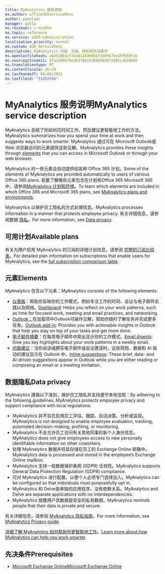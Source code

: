```yaml
---
title: MyAnalytics 服务说明
ms.author: office365servicedesc
author: pamelaar
manager: gailw
ms.reviewer: v-midehm
ms.topic: reference
ms.service: o365-administration
localization_priority: normal
ms.custom: Adm_ServiceDesc
description: MyAnalytics 功能、分发、隐私和先决条件
ms.openlocfilehash: a63528b3cf3da8328380bbfd309675e49f099fab
ms.sourcegitcommit: 9fac5d9579e3b370b15384b36d0f1805cab20065
ms.translationtype: MT
ms.contentlocale: zh-CN
ms.lasthandoff: 04/09/2021
ms.locfileid: "51652596"
---
```

# <a name="myanalytics-service-description"></a><span data-ttu-id="b372e-103">MyAnalytics 服务说明</span><span class="sxs-lookup"><span data-stu-id="b372e-103">MyAnalytics service description</span></span>

<span data-ttu-id="b372e-104">MyAnalytics 总结了你如何花时间工作，然后建议更智能地工作的方法。</span><span class="sxs-lookup"><span data-stu-id="b372e-104">MyAnalytics summarizes how you spend your time at work and then suggests ways to work smarter.</span></span> <span data-ttu-id="b372e-105">MyAnalytics 通过可在 Microsoft [](#elements) Outlook或 Web 浏览器访问的元素提供这些见解。</span><span class="sxs-lookup"><span data-stu-id="b372e-105">MyAnalytics provides these insights through [elements](#elements) that you can access in Microsoft Outlook or through your web browser.</span></span>

<span data-ttu-id="b372e-106">MyAnalytics 的一些元素会自动提供给各种 Office 365 计划。</span><span class="sxs-lookup"><span data-stu-id="b372e-106">Some of the elements of MyAnalytics are provided automatically to users of various Office 365 plans.</span></span> <span data-ttu-id="b372e-107">若要了解哪些元素包含在计划和Office 365 Microsoft 365中，请参阅[MyAnalytics 计划和环境](/workplace-analytics/myanalytics/overview/plans-environments)。</span><span class="sxs-lookup"><span data-stu-id="b372e-107">To learn which elements are included in which Office 365 and Microsoft 365 plans, see [MyAnalytics plans and environments](/workplace-analytics/myanalytics/overview/plans-environments).</span></span>  

<span data-ttu-id="b372e-108">MyAnalytics 以保护员工隐私的方式处理信息。</span><span class="sxs-lookup"><span data-stu-id="b372e-108">MyAnalytics processes information in a manner that protects employee privacy.</span></span> <span data-ttu-id="b372e-109">有关详细信息，请参阅数据 [隐私](#data-privacy)。</span><span class="sxs-lookup"><span data-stu-id="b372e-109">For more information, see [Data privacy](#data-privacy).</span></span>

## <a name="available-plans"></a><span data-ttu-id="b372e-110">可用计划</span><span class="sxs-lookup"><span data-stu-id="b372e-110">Available plans</span></span>

<span data-ttu-id="b372e-111">有关为用户启用 MyAnalytics 的订阅的详细计划信息，请参阅 [完整的订阅比较表](https://go.microsoft.com/fwlink/?linkid=2139145)。</span><span class="sxs-lookup"><span data-stu-id="b372e-111">For detailed plan information on subscriptions that enable users for MyAnalytics, see the [full subscription comparison table](https://go.microsoft.com/fwlink/?linkid=2139145).</span></span>

## <a name="elements"></a><span data-ttu-id="b372e-112">元素</span><span class="sxs-lookup"><span data-stu-id="b372e-112">Elements</span></span>

<span data-ttu-id="b372e-113">MyAnalytics 包含以下元素：</span><span class="sxs-lookup"><span data-stu-id="b372e-113">MyAnalytics consists of the following elements:</span></span>

* <span data-ttu-id="b372e-114">[仪表板](/workplace-analytics/myanalytics/use/dashboard-2)：帮助你反映你的工作模式，例如专注工作的时间、会议与电子邮件实践以及网络。</span><span class="sxs-lookup"><span data-stu-id="b372e-114">[Dashboard](/workplace-analytics/myanalytics/use/dashboard-2): Helps you reflect on your work patterns, such as time for focused work, meeting and email practices, and networking.</span></span>
* <span data-ttu-id="b372e-115">[Outlook：](/workplace-analytics/myanalytics/use/add-in)在加载项中Outlook可操作见解，帮助你随时了解任务并完成更多任务。</span><span class="sxs-lookup"><span data-stu-id="b372e-115">[Outlook add-in](/workplace-analytics/myanalytics/use/add-in): Provides you with actionable insights in Outlook that help you stay on top of your tasks and get more done.</span></span>
* <span data-ttu-id="b372e-116">[电子邮件摘要](/workplace-analytics/myanalytics/use/email-digest-2)：在每周电子邮件中突出显示你的工作模式。</span><span class="sxs-lookup"><span data-stu-id="b372e-116">[Email digests](/workplace-analytics/myanalytics/use/email-digest-2): Give you key highlights about your work patterns in a weekly email.</span></span>
* <span data-ttu-id="b372e-117">[内联建议](/workplace-analytics/myanalytics/use/mya-notifications)：当你阅读或撰写电子邮件或会议邀请时，这些简短、数据和 AI 驱动的建议显示在 Outlook 中。</span><span class="sxs-lookup"><span data-stu-id="b372e-117">[Inline suggestions](/workplace-analytics/myanalytics/use/mya-notifications): These brief, data- and AI-driven suggestions appear in Outlook while you are either reading or composing an email or a meeting invitation.</span></span>

## <a name="data-privacy"></a><span data-ttu-id="b372e-118">数据隐私</span><span class="sxs-lookup"><span data-stu-id="b372e-118">Data privacy</span></span>

<span data-ttu-id="b372e-119">MyAnalytics 遵循以下准则，保护员工隐私并支持遵守本地法规：</span><span class="sxs-lookup"><span data-stu-id="b372e-119">By adhering to the following guidelines, MyAnalytics protects employee privacy and support compliance with local regulations:</span></span>

* <span data-ttu-id="b372e-120">MyAnalytics 并不旨在启用员工评估、跟踪、自动决策、分析或监视。</span><span class="sxs-lookup"><span data-stu-id="b372e-120">MyAnalytics is not designed to enable employee evaluation, tracking, automated decision-making, profiling, or monitoring.</span></span>
* <span data-ttu-id="b372e-121">MyAnalytics 不会允许员工访问有关其他同事的新个人身份信息。</span><span class="sxs-lookup"><span data-stu-id="b372e-121">MyAnalytics does not give employees access to new personally identifiable information on other coworkers.</span></span>
* <span data-ttu-id="b372e-122">处理 MyAnalytics 数据并将其存储在员工的 Exchange Online 邮箱中。</span><span class="sxs-lookup"><span data-stu-id="b372e-122">MyAnalytics data is processed and stored in the employee’s Exchange Online mailbox.</span></span>
* <span data-ttu-id="b372e-123">MyAnalytics 支持一般数据保护条例 (GDPR) 合规性。</span><span class="sxs-lookup"><span data-stu-id="b372e-123">MyAnalytics supports General Data Protection Regulation (GDPR) compliance.</span></span>
* <span data-ttu-id="b372e-124">可对 MyAnalytics 进行配置，以便个人必须专门选择加入。</span><span class="sxs-lookup"><span data-stu-id="b372e-124">MyAnalytics can be configured so that individuals must purposefully opt in.</span></span>
* <span data-ttu-id="b372e-125">MyAnalytics 和 Delve是单独的应用程序，没有依赖关系。</span><span class="sxs-lookup"><span data-stu-id="b372e-125">MyAnalytics and Delve are separate applications with no interdependencies.</span></span>
* <span data-ttu-id="b372e-126">MyAnalytics 提醒用户其数据是安全的私有数据。</span><span class="sxs-lookup"><span data-stu-id="b372e-126">MyAnalytics reminds people that their data is private and secure.</span></span>

<span data-ttu-id="b372e-127">有关详细信息，请参阅 [MyAnalytics 隐私指南](/workplace-analytics/myanalytics/overview/privacy-guide)。</span><span class="sxs-lookup"><span data-stu-id="b372e-127">For more information, see [MyAnalytics Privacy guide](/workplace-analytics/myanalytics/overview/privacy-guide).</span></span>

<span data-ttu-id="b372e-128">[详细了解 MyAnalytics 如何帮助你更智能地工作](https://products.office.com/business/myanalytics-personal-analytics)。</span><span class="sxs-lookup"><span data-stu-id="b372e-128">[Learn more about how MyAnalytics can help you work smarter](https://products.office.com/business/myanalytics-personal-analytics).</span></span>

## <a name="prerequisites"></a><span data-ttu-id="b372e-129">先决条件</span><span class="sxs-lookup"><span data-stu-id="b372e-129">Prerequisites</span></span>

* [<span data-ttu-id="b372e-130">Microsoft Exchange Online</span><span class="sxs-lookup"><span data-stu-id="b372e-130">Microsoft Exchange Online</span></span>](./exchange-online-service-description/exchange-online-service-description.md)